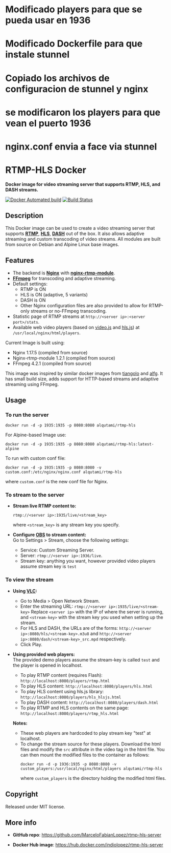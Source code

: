# Modificado players para que se pueda usar en 1936

# Modificado Dockerfile para que instale stunnel
# Copiado los archivos de configuracion de stunnel y nginx
# se modificaron los players para que vean el puerto 1936

# nginx.conf envia a face via stunnel

# RTMP-HLS Docker

**Docker image for video streaming server that supports RTMP, HLS, and DASH streams.**

[![Docker Automated build](https://img.shields.io/docker/cloud/automated/alqutami/rtmp-hls.svg)](https://hub.docker.com/r/alqutami/rtmp-hls/builds/)
[![Build Status](https://img.shields.io/docker/cloud/build/alqutami/rtmp-hls.svg)](https://hub.docker.com/r/alqutami/rtmp-hls)

## Description

This Docker image can be used to create a video streaming server that supports [**RTMP**](https://en.wikipedia.org/wiki/Real-Time_Messaging_Protocol), [**HLS**](https://en.wikipedia.org/wiki/HTTP_Live_Streaming), [**DASH**](https://en.wikipedia.org/wiki/Dynamic_Adaptive_Streaming_over_HTTP) out of the box. 
It also allows adaptive streaming and custom transcoding of video streams.
All modules are built from source on Debian and Alpine Linux base images.

## Features
 * The backend is [**Nginx**](http://nginx.org/en/) with [**nginx-rtmp-module**](https://github.com/arut/nginx-rtmp-module).
 * [**FFmpeg**](https://www.ffmpeg.org/) for transcoding and adaptive streaming.
 * Default settings: 
	* RTMP is ON
	* HLS is ON (adaptive, 5 variants)
	* DASH is ON 
	* Other Nginx configuration files are also provided to allow for RTMP-only streams or no-FFmpeg transcoding. 
 * Statistic page of RTMP streams at `http://<server ip>:<server port>/stats`.
 * Available web video players (based on [video.js](https://videojs.com/) and [hls.js](https://github.com/video-dev/hls.js/)) at `/usr/local/nginx/html/players`. 

Current Image is built using:
 * Nginx 1.17.5 (compiled from source)
 * Nginx-rtmp-module 1.2.1 (compiled from source)
 * FFmpeg 4.2.1 (compiled from source)

This image was inspired by similar docker images from [tiangolo](https://hub.docker.com/r/tiangolo/nginx-rtmp/) and [alfg](https://hub.docker.com/r/alfg/nginx-rtmp/). It has small build size, adds support for HTTP-based streams and adaptive streaming using FFmpeg.

## Usage

### To run the server
```
docker run -d -p 1935:1935 -p 8080:8080 alqutami/rtmp-hls
```

For Alpine-based Image use:
```
docker run -d -p 1935:1935 -p 8080:8080 alqutami/rtmp-hls:latest-alpine
```

To run with custom conf file:
```
docker run -d -p 1935:1935 -p 8080:8080 -v custom.conf:/etc/nginx/nginx.conf alqutami/rtmp-hls
```
where `custom.conf` is the new conf file for Nginx.

### To stream to the server
 * **Stream live RTMP content to:**
	```
	rtmp://<server ip>:1935/live/<stream_key>
	```
	where `<stream_key>` is any stream key you specify.

 * **Configure [OBS](https://obsproject.com/) to stream content:** <br />
Go to Settings > Stream, choose the following settings:
   * Service: Custom Streaming Server.
   * Server: `rtmp://<server ip>:1936/live`. 
   * Stream key: anything you want, however provided video players assume stream key is `test`

### To view the stream
 * **Using [VLC](https://www.videolan.org/vlc/index.html):**
	 * Go to Media > Open Network Stream.
	 * Enter the streaming URL: `rtmp://<server ip>:1935/live/<stream-key>`
	   Replace `<server ip>` with the IP of where the server is running, and
	   `<stream-key>` with the stream key you used when setting up the stream.
	 * For HLS and DASH, the URLs are of the forms: 
	 `http://<server ip>:8080/hls/<stream-key>.m3u8` and 
	 `http://<server ip>:8080/dash/<stream-key>_src.mpd` respectively.
	 * Click Play.

* **Using provided web players:** <br/>
The provided demo players assume the stream-key is called `test` and the player is opened in localhost. 
	* To play RTMP content (requires Flash): `http://localhost:8080/players/rtmp.html` 
	* To play HLS content: `http://localhost:8080/players/hls.html`
	* To play HLS content using hls.js library: `http://localhost:8080/players/hls_hlsjs.html`
	* To play DASH content: `http://localhost:8080/players/dash.html`
	* To play RTMP and HLS contents on the same page: `http://localhost:8080/players/rtmp_hls.html`

	**Notes:** 

	* These web players are hardcoded to play stream key "test" at localhost.
	* To change the stream source for these players. Download the html files and modify the `src` attribute in the video tag in the html file. You can then mount the modified files to the container as follows:
		```
		docker run -d -p 1936:1935 -p 8080:8080 -v custom_players:/usr/local/nginx/html/players alqutami/rtmp-hls
		```
		where `custom_players` is the directory holding the modified html files.

## Copyright
Released under MIT license.

## More info
 * **GitHub repo**: <https://github.com/MarceloFabianLopez/rtmp-hls-server>

 * **Docker Hub image**: <https://hub.docker.com/indiolopez/rtmp-hls-server>

